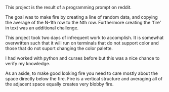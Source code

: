 This project is the result of a programming prompt on reddit.

The goal was to make fire by creating a line of random data, and copying the 
average of the N-1th row to the Nth row.  Furthermore creating the 'fire' in 
text was an additional challenge.

This project took two days of infrequent work to accomplish.  It is somewhat 
overwritten such that it will run on terminals that do not support color and 
those that do not suport changing the color palette.

I had worked with python and curses before but this was a nice chance to verify 
my knowledge.

As an aside, to make good looking fire you need to care mostly about the space 
directly below the fire. Fire is a vertical structure and averaging all of the 
adjacent space equally creates very blobby fire.
